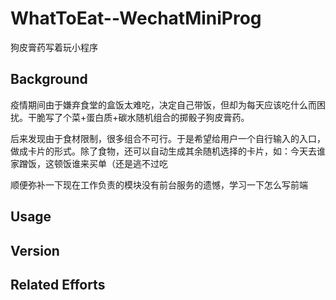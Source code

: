 # WhatToEat--WechatMiniProg
狗皮膏药写着玩小程序

## Background
疫情期间由于嫌弃食堂的盒饭太难吃，决定自己带饭，但却为每天应该吃什么而困扰。干脆写了个菜+蛋白质+碳水随机组合的掷骰子狗皮膏药。

后来发现由于食材限制，很多组合不可行。于是希望给用户一个自行输入的入口，做成卡片的形式。除了食物，还可以自动生成其余随机选择的卡片，如：今天去谁家蹭饭，这顿饭谁来买单（还是逃不过吃

顺便弥补一下现在工作负责的模块没有前台服务的遗憾，学习一下怎么写前端

## Usage
## Version

## Related Efforts

